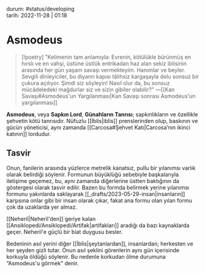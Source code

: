 durum: #status/developing   
tarih: 2022-11-28 | 01:18
# Asmodeus
>[!poetry]
>"Kelimenin tam anlamıyla: Evrenin, kötülükle bürünmüş en hırslı ve en vahşi, üstüne üstlük entrikadan haz alan sekiz iblisinin arasında her gün yaşam savaşı vermekteyim. Hanımlar ve beyler. Sevgili dinleyiciler, bu diyarın kapısı tâlihsiz kargaşayla dolu sonsuz bir çukura açılıyor. Şimdi siz söyleyin! Nasıl olur da, bu sonsuz mücâdeledeki mağdurlar siz ve sizin gibiler olabilir?"
>―[[Kan Savaşı#Asmodeus'un Yargılanması|Kan Savaşı sonrası Asmodeus'un yargılanması]] 

**Asmodeus**, veya **Sapkın Lord**, **Günahların Tanrısı**; sapkınlıkların ve özellikle şehvetin kötü tanrısıdır. Nüfuzlu [[İblis|iblis]] prenslerinden olup, baskının ve gücün yöneticisi, aynı zamanda [[Carcosa#Şehvet Katı|Carcosa’nın ikinci katının]] lordudur.
## Tasvir
Onun, fanilerin arasında yüzlerce metrelik kanatsız, pullu bir yılanımsı varlık olarak belirdiği söylenir. Formunun büyüklüğü sebebiyle başkalarıyla iletişime geçemez, bu, aynı zamanda diğerlerine üstten baktığının da göstergesi olarak tasvir edilir. Bazen bu formda belirmek yerine yılanımsı formunu yakınlarda saklayarak [[_drafts/2023-05-29-insan|insanların]] karşısına onlar gibi bir insan olarak çıkar, fakat ana formu olan yılan formu çok da uzaklarda yer almaz.

[[Neheril|Neheril'den]] geriye kalan [[Ansiklopedi/Ansiklopedi/Artifak|artifakları]] aradığı da bazı kaynaklarda geçer. Neheril'e güçlü bir biat duygusu besler.

Bedeninin asıl yerini diğer [[İblis|şeytanlardan]], insanlardan; herkesten ve her şeyden gizli tutar. Onun asıl şeklini görenlerin aynı gün içerisinde korkuyla öldüğü söylenir. Bu nedenle korkudan ölme durumuna “Asmodeus'u görmek” denir.